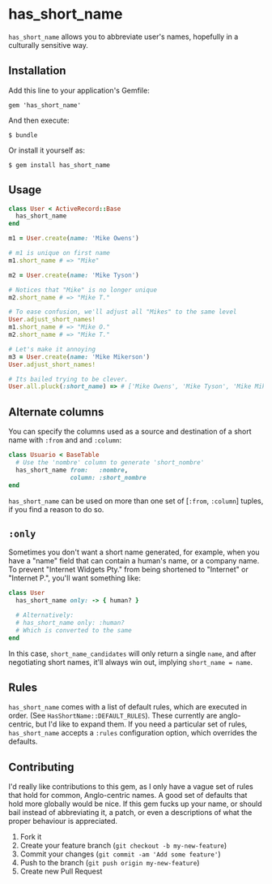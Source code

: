 # has\_short\_name

`has_short_name` allows you to abbreviate user's names, hopefully in a
culturally sensitive way.

## Installation

Add this line to your application's Gemfile:

    gem 'has_short_name'

And then execute:

    $ bundle

Or install it yourself as:

    $ gem install has_short_name

## Usage

```ruby
class User < ActiveRecord::Base
  has_short_name
end

m1 = User.create(name: 'Mike Owens')

# m1 is unique on first name
m1.short_name # => "Mike"

m2 = User.create(name: 'Mike Tyson')

# Notices that "Mike" is no longer unique
m2.short_name # => "Mike T."

# To ease confusion, we'll adjust all "Mikes" to the same level
User.adjust_short_names!
m1.short_name # => "Mike O."
m2.short_name # => "Mike T."

# Let's make it annoying
m3 = User.create(name: 'Mike Mikerson')
User.adjust_short_names!

# Its bailed trying to be clever.
User.all.pluck(:short_name) => # ['Mike Owens', 'Mike Tyson', 'Mike Mikerson']
```

## Alternate columns
You can specify the columns used as a source and destination of a short
name with `:from` and and `:column`:

```ruby
class Usuario < BaseTable
  # Use the 'nombre' column to generate 'short_nombre'
  has_short_name from:   :nombre,
                 column: :short_nombre
end
```

`has_short_name` can be used on more than one set of [`:from`, `:column`]
tuples, if you find a reason to do so.

## `:only`

Sometimes you don't want a short name generated, for example, when you have a
"name" field that can contain a human's name, or a company name.  To prevent
"Internet Widgets Pty." from being shortened to "Internet" or "Internet P.",
you'll want something like:

```ruby
class User
  has_short_name only: -> { human? }

  # Alternatively:
  # has_short_name only: :human?
  # Which is converted to the same
end
```

In this case, `short_name_candidates` will only return a single `name`, and
after negotiating short names, it'll always win out, implying
`short_name = name`.

## Rules

`has_short_name` comes with a list of default rules, which are executed in
order.  (See `HasShortName::DEFAULT_RULES`).  These currently are anglo-centric,
but I'd like to expand them.  If you need a particular set of rules,
`has_short_name` accepts a `:rules` configuration option, which overrides the
defaults.

## Contributing

I'd really like contributions to this gem, as I only have a vague set of rules
that hold for common, Anglo-centric names.  A good set of defaults that hold
more globally would be nice.  If this gem fucks up your name, or should bail
instead of abbreviating it, a patch, or even a descriptions of what the proper
behaviour is appreciated.

1. Fork it
2. Create your feature branch (`git checkout -b my-new-feature`)
3. Commit your changes (`git commit -am 'Add some feature'`)
4. Push to the branch (`git push origin my-new-feature`)
5. Create new Pull Request
